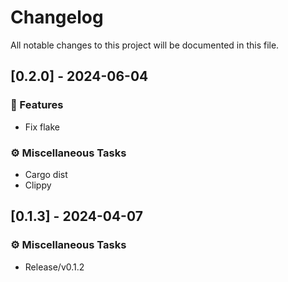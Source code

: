 # Changelog

All notable changes to this project will be documented in this file.

## [0.2.0] - 2024-06-04

### 🚀 Features

- Fix flake

### ⚙️ Miscellaneous Tasks

- Cargo dist
- Clippy

<!-- generated by git-cliff -->
## [0.1.3] - 2024-04-07

### ⚙️ Miscellaneous Tasks

- Release/v0.1.2

<!-- generated by git-cliff -->
